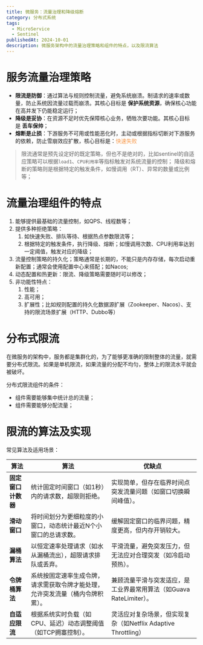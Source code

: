 ```yaml
---
title: 微服务：流量治理和降级熔断
category: 分布式系统
tags:
  - MicroService
  - Sentinel
publishedAt: 2024-10-01
description: 微服务架构中的流量治理策略和组件的特点，以及限流算法
---
```


# 服务流量治理策略

- **限流是防御**：通过算法与规则控制流量，避免系统崩溃。制请求的速率或数量，防止系统因流量过载而崩溃。其核心目标是 **保护系统资源**，确保核心功能在高并发下仍能稳定运行；
- **降级是妥协**：在资源不足时优先保障核心业务，牺牲次要功能。其核心目标是 **丢车保帅**；
- **熔断是止损**：下游服务不可用或性能恶化时，主动或根据指标切断对下游服务的依赖，防止雪崩效应扩散，核心目标是：<font color="#f79646">快速失败</font>

>限流通常是预先设定好的既定策略，但也不是绝对的，比如sentinel的自适应策略可以根据`load1`、`CPU利用率`等指标触发对系统流量的控制；
  降级和熔断的策略则是根据特定的触发条件，如慢调用（RT）、异常的数量或比例等；

# 流量治理组件的特点

1. 能够提供最基础的流量控制，如QPS、线程数等；
2. 提供多种拒绝策略：
	1. 如快速失败、排队等待、根据热点参数限流等；
	2. 根据特定的触发条件，执行降级、熔断；如慢调用次数、CPU利用率达到一定阈值，触发对应的降级；
3. 流量控制策略的持久化；策略通常是长期的，不能只是内存存储，每次启动重新配置；通常会使用配置中心来搭配；如Nacos;
4. 动态配置和热更新：限流、降级策略需要随时可以修改；
5. 非功能性特点：
	1. 性能；
	2. 高可用；
	3. 扩展性；比如规则配置的持久化数据源扩展（Zookeeper、Nacos）、支持的限流场景扩展（HTTP、Dubbo等）

# 分布式限流

在微服务的架构中，服务都是集群化的，为了能够更准确的限制整体的流量，就需要分布式限流。如果是单机限流，如果流量的分配不均匀，整体上的限流水平就会被破坏。

分布式限流组件的条件：
- 组件需要能够集中统计总的流量；
- 组件需要能够分配流量；


# 限流的算法及实现

常见算法及适用场景：

| **算法**      | **算法**                                  | **优缺点**                                      |
| ----------- | --------------------------------------- | -------------------------------------------- |
| **固定窗口计数器** | 统计固定时间窗口（如1秒）内的请求数，超限则拒绝。               | 实现简单，但存在临界时间点突发流量问题（如窗口切换瞬间峰值）。              |
| **滑动窗口**    | 将时间划分为更细粒度的小窗口，动态统计最近N个小窗口的总请求数。        | 缓解固定窗口的临界问题，精度更高，但内存开销较大。                    |
| **漏桶算法**    | 以恒定速率处理请求（如水从漏桶流出），超限请求排队或丢弃。           | 平滑流量，避免突发压力，但无法应对合理突发（如冷启动预热）。               |
| **令牌桶算法**   | 系统按固定速率生成令牌，请求需获取令牌才能处理，允许突发流量（桶内令牌积累）。 | 兼顾流量平滑与突发适应，是工业界最常用算法（如Guava RateLimiter）。   |
| **自适应限流**   | 根据系统实时负载（如CPU、延迟）动态调整阈值（如TCP拥塞控制）。      | 灵活应对复杂场景，但实现复杂（如Netflix Adaptive Throttling） |





